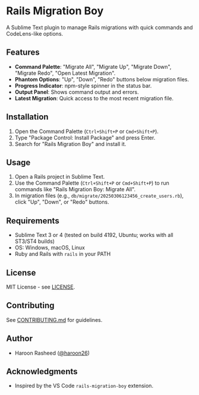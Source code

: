 # Rails Migration Boy

A Sublime Text plugin to manage Rails migrations with quick commands and CodeLens-like options.

## Features
- **Command Palette**: "Migrate All", "Migrate Up", "Migrate Down", "Migrate Redo", "Open Latest Migration".
- **Phantom Options**: "Up", "Down", "Redo" buttons below migration files.
- **Progress Indicator**: npm-style spinner in the status bar.
- **Output Panel**: Shows command output and errors.
- **Latest Migration**: Quick access to the most recent migration file.

## Installation
1. Open the Command Palette (`Ctrl+Shift+P` or `Cmd+Shift+P`).
2. Type "Package Control: Install Package" and press Enter.
3. Search for "Rails Migration Boy" and install it.  

## Usage
1. Open a Rails project in Sublime Text.
2. Use the Command Palette (`Ctrl+Shift+P` or `Cmd+Shift+P`) to run commands like "Rails Migration Boy: Migrate All".
3. In migration files (e.g., `db/migrate/20250306123456_create_users.rb`), click "Up", "Down", or "Redo" buttons.

## Requirements
- Sublime Text 3 or 4 (tested on build 4192, Ubuntu; works with all ST3/ST4 builds)
- OS: Windows, macOS, Linux
- Ruby and Rails with `rails` in your PATH

## License
MIT License - see [LICENSE](LICENSE).

## Contributing
See [CONTRIBUTING.md](CONTRIBUTING.md) for guidelines.

## Author
- Haroon Rasheed ([@haroon26](https://github.com/haroon26))

## Acknowledgments
- Inspired by the VS Code `rails-migration-boy` extension.
